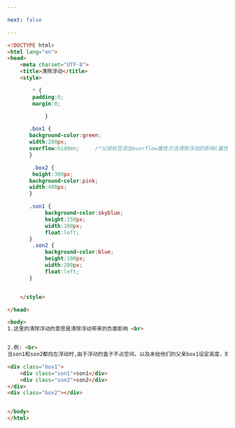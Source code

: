 ```yaml
---

next: false

---
```




<BlogInfo id="78" title="52.父级标签添加overflow的方法清除浮动" author="白日梦想猿" pv=0 read_times=0 pre_cost_time="0分50秒" category="css学习" tag_list="['css学习']" create_time="2020.07.21 17:26:38" update_time="2020.07.21 17:28:45" />

```html
<!DOCTYPE html>
<html lang="en">
<head>
    <meta charset="UTF-8">
    <title>清除浮动</title>
    <style>

        * {
        padding:0;
        margin:0;

            }

       .box1 {
       background-color:green;
       width:200px;
       overflow:hidden;     /*父级标签添加overflow属性方法清除浮动的影响(属性值写为:hidden,auto,scroll都可以实现清除浮动)*/
       }

        .box2 {
        height:300px;
       background-color:pink;
       width:400px;
       }

       .son1 {
            background-color:skyblue;
            height:150px;
            width:100px;
            float:left;
       }
        .son2 {
            background-color:blue;
            height:100px;
            width:200px;
            float:left;
       }


    </style>

</head>

<body>
1.这里的清除浮动的意思是清除浮动带来的负面影响 <br>


2.例: <br>
当son1和son2都向左浮动时,由于浮动的盒子不占空间，以及未给他们的父亲box1设定高度，则box1的高度就会默认为0，box2就会显示在son1和son2的底部

<div class="box1">
    <div class="son1">son1</div>
    <div class="son2">son2</div>
</div>
<div class="box2"></div>


</body>
</html>
```



<ActionBox />
